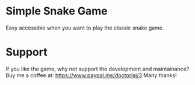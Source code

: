 # Simple Snake Game
Easy accessible when you want to play the classic snake game.

# Support
If you like the game, why not support the development and maintainance? 
Buy me a coffee at: https://www.paypal.me/doctorlai/3
Many thanks!